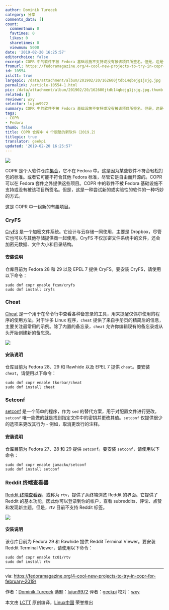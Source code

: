 ```yaml
---
author: Dominik Turecek
category: 分享
comments_data: []
count:
  commentnum: 0
  favtimes: 0
  likes: 0
  sharetimes: 0
  viewnum: 5000
date: '2019-02-20 16:25:57'
editorchoice: false
excerpt: COPR 中的软件不被 Fedora 基础设施不支持或没有被该项目所签名。但是，这是一种尝试新的或实验性的软件的一种巧妙的方式。
fromurl: https://fedoramagazine.org/4-cool-new-projects-to-try-in-copr-for-february-2019/
id: 10554
islctt: true
largepic: /data/attachment/album/201902/20/162600jtdb14qbejg1jsjg.jpg
permalink: /article-10554-1.html
pic: /data/attachment/album/201902/20/162600jtdb14qbejg1jsjg.jpg.thumb.jpg
related: []
reviewer: wxy
selector: lujun9972
summary: COPR 中的软件不被 Fedora 基础设施不支持或没有被该项目所签名。但是，这是一种尝试新的或实验性的软件的一种巧妙的方式。
tags:
- COPR
- Fedora
thumb: false
title: COPR 仓库中 4 个很酷的新软件（2019.2）
titlepic: true
translator: geekpi
updated: '2019-02-20 16:25:57'
---
```


![](/data/attachment/album/201902/20/162600jtdb14qbejg1jsjg.jpg)


COPR 是个人软件仓库[集合](https://copr.fedorainfracloud.org/)，它不在 Fedora 中。这是因为某些软件不符合轻松打包的标准。或者它可能不符合其他 Fedora 标准，尽管它是自由而开源的。COPR 可以在 Fedora 套件之外提供这些项目。COPR 中的软件不被 Fedora 基础设施不支持或没有被该项目所签名。但是，这是一种尝试新的或实验性的软件的一种巧妙的方式。


这是 COPR 中一组新的有趣项目。


### CryFS


[CryFS](https://www.cryfs.org/) 是一个加密文件系统。它设计与云存储一同使用，主要是 Dropbox，尽管它也可以与其他存储提供商一起使用。CryFS 不仅加密文件系统中的文件，还会加密元数据、文件大小和目录结构。


#### 安装说明


仓库目前为 Fedora 28 和 29 以及 EPEL 7 提供 CryFS。要安装 CryFS，请使用以下命令：



```
sudo dnf copr enable fcsm/cryfs
sudo dnf install cryfs
```

### Cheat


[Cheat](https://github.com/chrisallenlane/cheat) 是一个用于在命令行中查看各种备忘录的工具，用来提醒仅偶尔使用的程序的使用方法。对于许多 Linux 程序，`cheat` 提供了来自手册页的精简后的信息，主要关注最常用的示例。除了内置的备忘录，`cheat` 允许你编辑现有的备忘录或从头开始创建新的备忘录。


![](/data/attachment/album/201902/20/162601monuucu7nunnpapv.png)


#### 安装说明


仓库目前为 Fedora 28、29 和 Rawhide 以及 EPEL 7 提供 `cheat`。要安装 `cheat`，请使用以下命令：



```
sudo dnf copr enable tkorbar/cheat
sudo dnf install cheat
```

### Setconf


[setconf](https://setconf.roboticoverlords.org/) 是一个简单的程序，作为 `sed` 的替代方案，用于对配置文件进行更改。`setconf` 唯一能做的就是找到指定文件中的密钥并更改其值。`setconf` 仅提供很少的选项来更改其行为 - 例如，取消更改行的注释。


#### 安装说明


仓库目前为 Fedora 27、28 和 29 提供 `setconf`。要安装 `setconf`，请使用以下命令：



```
sudo dnf copr enable jamacku/setconf
sudo dnf install setconf
```

### Reddit 终端查看器


[Reddit 终端查看器](https://github.com/michael-lazar/rtv)，或称为 `rtv`，提供了从终端浏览 Reddit 的界面。它提供了 Reddit 的基本功能，因此你可以登录到你的帐户，查看 subreddits、评论、点赞和发现新主题。但是，rtv 目前不支持 Reddit 标签。


![](/data/attachment/album/201902/20/162601x2fm44tpv4ts3lvs.png)


#### 安装说明


该仓库目前为 Fedora 29 和 Rawhide 提供 Reddit Terminal Viewer。要安装 Reddit Terminal Viewer，请使用以下命令：



```
sudo dnf copr enable tc01/rtv
sudo dnf install rtv
```



---


via: <https://fedoramagazine.org/4-cool-new-projects-to-try-in-copr-for-february-2019/>


作者：[Dominik Turecek](https://fedoramagazine.org) 选题：[lujun9972](https://github.com/lujun9972) 译者：[geekpi](https://github.com/geekpi) 校对：[wxy](https://github.com/wxy)


本文由 [LCTT](https://github.com/LCTT/TranslateProject) 原创编译，[Linux中国](https://linux.cn/) 荣誉推出